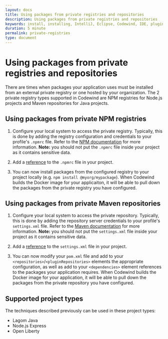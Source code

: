 ```yaml
---
layout: docs
title: Using packages from private registries and repositories
description: Using packages from private registries and repositories
keywords: install, installing, IntelliJ, Eclipse, Codewind, IDE, plugin, plug-in, settings, creating, project, projects, template, code change, edit, edits, application, removing, private, registry, registries, repository, repositories, package, packages
duration: 5 minute
permalink: private-registries
type: document
---
```


# Using packages from private registries and repositories

There are times when packages your application uses must be installed from an external private registry or one hosted by your organization. The 2 private registry types supported in Codewind are NPM registries for Node.js projects and Maven repositories for Java projects.

## Using packages from private NPM registries

1. Configure your local system to access the private registry. Typically, this is done by adding the registry configuration and credentials to your profile's `.npmrc` file. Refer to the [NPM documentation](https://docs.npmjs.com/configuring-npm/npmrc.html) for more information. **Note:** you should not put the `.npmrc` file inside your project as it contains sensitive data.

2. Add a [reference](referencing-files.html) to the `.npmrc` file in your project.

3. You can now install packages from the configured registry to your project locally (e.g. `npm install @myorg/mypackage`). When Codewind builds the Docker image for your applicaiton, it will be able to pull down the packages from the private registry you have configured.

## Using packages from private Maven repositories

1. Configure your local system to access the private repository. Typically, this is done by adding the repository server credentials to your profile's `settings.xml` file. Refer to the [Maven documentation](https://maven.apache.org/settings.html#Servers) for more information. **Note:** you should not put the `settings.xml` file inside your project as it contains sensitive data.

2. Add a [reference](referencing-files.html) to the `settings.xml` file in your project.

3. You can now modify your `pom.xml` file and add to your `<repositories>`/`<pluginRepositories>` elements the appropriate configuration, as well as add to your `<dependencies>` element references to the packages your application requires.  When Codewind builds the Docker image for your application, it will be able to pull down the packages from the private repository you have configured.

## Supported project types

The techniques described previously can be used in these project types:

- Lagom Java
- Node.js Express
- Open Liberty
